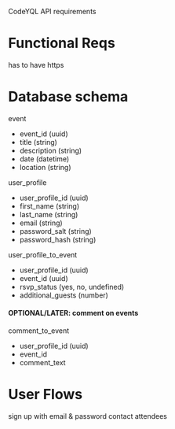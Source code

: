 CodeYQL API requirements

# Functional Reqs
has to have https

# Database schema
event
- event_id (uuid)
- title (string)
- description (string)
- date (datetime)
- location (string)

user_profile
- user_profile_id (uuid)
- first_name (string)
- last_name (string)
- email (string)
- password_salt (string)
- password_hash (string)

user_profile_to_event
- user_profile_id (uuid)
- event_id (uuid)
- rsvp_status (yes, no, undefined)
- additional_guests (number)

#### OPTIONAL/LATER: comment on events
comment_to_event
- user_profile_id (uuid)
- event_id
- comment_text

# User Flows
sign up with email & password
contact attendees